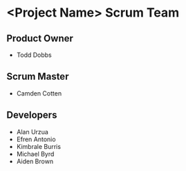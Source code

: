 # \<Project Name\> Scrum Team
## Product Owner
- Todd Dobbs
## Scrum Master
- Camden Cotten 
## Developers
- Alan Urzua
- Efren Antonio
- Kimbrale Burris
- Michael Byrd
- Aiden Brown

